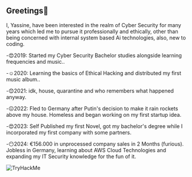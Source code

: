 ## Greetings👋

I, Yassine, have been interested in the realm of Cyber Security for many years which led me to pursue it professionally and ethically, other than being concerned with internal system based Ai technologies, also, new to coding.

-😍2019: Started my Cyber Security Bachelor studies alongside learning frequencies and music..

-☺️2020: Learning the basics of Ethical Hacking and distributed my first music album..

-😊2021: idk, house, quarantine and who remembers what happened anyway.

-😖2022: Fled to Germany after Putin's decision to make it rain rockets above my house. Homeless and began working on my first startup idea.

-😍2023: Self Published my first Novel, got my bachelor's degree while I incorporated my first company with some partners.

-😶2024: €156.000 in unprocessed company sales in 2 Months (furious). Jobless in Germany, learning about AWS Cloud Technologies and expanding my IT Security knowledge for the fun of it.

 <img src="https://tryhackme-badges.s3.amazonaws.com/YassinebelMostafa.png" alt="TryHackMe">

<!--
**Yassinebelmostafa/Yassinebelmostafa** is a ✨ _special_ ✨ repository because its `README.md` (this file) appears on your GitHub profile.

Here are some ideas to get you started:

- 🔭 I’m currently working on ...
- 🌱 I’m currently learning ...
- 👯 I’m looking to collaborate on ...
- 🤔 I’m looking for help with ...
- 💬 Ask me about ...
- 📫 How to reach me: ...
- 😄 Pronouns: ...
- ⚡ Fun fact: ...
-->
